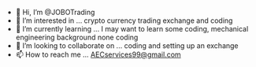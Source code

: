 - 👋 Hi, I’m @JOBOTrading
- 👀 I’m interested in ... crypto currency trading exchange and coding
- 🌱 I’m currently learning ... I may want to learn some coding, mechanical engineering background none coding
- 💞️ I’m looking to collaborate on ... coding and setting up an exchange
- 📫 How to reach me ... AECservices99@gmail.com

<!---
JOBOTrading/JOBOTrading is a ✨ special ✨ repository because its `README.md` (this file) appears on your GitHub profile.
You can click the Preview link to take a look at your changes.
--->
